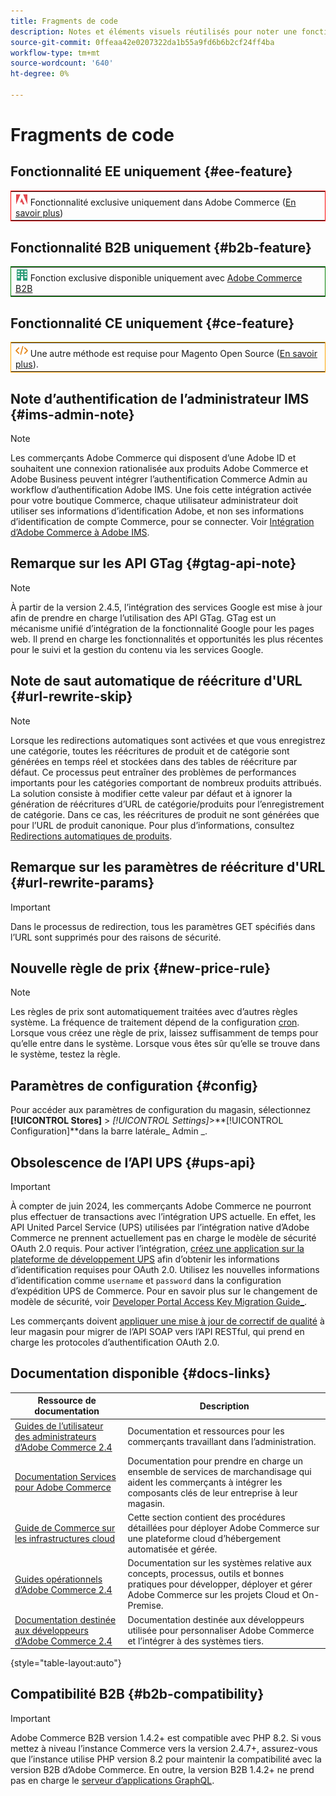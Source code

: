 ```yaml
---
title: Fragments de code
description: Notes et éléments visuels réutilisés pour noter une fonctionnalité ou une page s’appliquant à une édition spécifique
source-git-commit: 0ffeaa42e0207322da1b55a9fd6b6b2cf24ff4ba
workflow-type: tm+mt
source-wordcount: '640'
ht-degree: 0%

---
```


# Fragments de code

## Fonctionnalité EE uniquement {#ee-feature}

<table style="border:1px solid red">
<tr><td><img alt="Fonctionnalité Adobe Commerce" src="../assets/adobe-logo.svg" width="20" height="20" /> Fonctionnalité exclusive uniquement dans Adobe Commerce (<a href="https://experienceleague.adobe.com/docs/commerce-admin/user-guides/home.html#product-editions">En savoir plus</a>)</td></tr>
</table>

## Fonctionnalité B2B uniquement {#b2b-feature}

<table style="border:1px solid green">
<tr><td><img alt="Fonctionnalité B2B d’Adobe Commerce" src="../assets/b2b.svg" width="20" height="20" /> Fonction exclusive disponible uniquement avec <a href="https://experienceleague.adobe.com/docs/commerce-admin/b2b/introduction.html?lang=en">Adobe Commerce B2B</a></td></tr>
</table>

## Fonctionnalité CE uniquement {#ce-feature}

<table style="border:1px solid orange">
<tr><td><img alt="Fonctionnalité Magento Open Source" src="../assets/open-source.svg" width="20" height="20" /> Une autre méthode est requise pour Magento Open Source (<a href="https://experienceleague.adobe.com/docs/commerce-admin/user-guides/home.html#product-editions">En savoir plus</a>).</td></tr>
</table>

## Note d’authentification de l’administrateur IMS {#ims-admin-note}

>[!NOTE]
>
>Les commerçants Adobe Commerce qui disposent d’une Adobe ID et souhaitent une connexion rationalisée aux produits Adobe Commerce et Adobe Business peuvent intégrer l’authentification Commerce Admin au workflow d’authentification Adobe IMS. Une fois cette intégration activée pour votre boutique Commerce, chaque utilisateur administrateur doit utiliser ses informations d’identification Adobe, et non ses informations d’identification de compte Commerce, pour se connecter. Voir [ Intégration d’Adobe Commerce à Adobe IMS](/help/getting-started/adobe-ims-integration-overview.md).

## Remarque sur les API GTag {#gtag-api-note}

>[!NOTE]
>
>À partir de la version 2.4.5, l’intégration des services Google est mise à jour afin de prendre en charge l’utilisation des API GTag. GTag est un mécanisme unifié d’intégration de la fonctionnalité Google pour les pages web. Il prend en charge les fonctionnalités et opportunités les plus récentes pour le suivi et la gestion du contenu via les services Google.

## Note de saut automatique de réécriture d&#39;URL {#url-rewrite-skip}

>[!NOTE]
>
>Lorsque les redirections automatiques sont activées et que vous enregistrez une catégorie, toutes les réécritures de produit et de catégorie sont générées en temps réel et stockées dans des tables de réécriture par défaut. Ce processus peut entraîner des problèmes de performances importants pour les catégories comportant de nombreux produits attribués. La solution consiste à modifier cette valeur par défaut et à ignorer la génération de réécritures d’URL de catégorie/produits pour l’enregistrement de catégorie. Dans ce cas, les réécritures de produit ne sont générées que pour l’URL de produit canonique. Pour plus d’informations, consultez [Redirections automatiques de produits](/help/merchandising-promotions/url-redirect-product-automatic.md).

## Remarque sur les paramètres de réécriture d&#39;URL {#url-rewrite-params}

>[!IMPORTANT]
>
>Dans le processus de redirection, tous les paramètres GET spécifiés dans l’URL sont supprimés pour des raisons de sécurité.

## Nouvelle règle de prix {#new-price-rule}

>[!NOTE]
>
>Les règles de prix sont automatiquement traitées avec d’autres règles système. La fréquence de traitement dépend de la configuration [cron](https://experienceleague.adobe.com/docs/commerce-operations/configuration-guide/cli/configure-cron-jobs.html). Lorsque vous créez une règle de prix, laissez suffisamment de temps pour qu’elle entre dans le système. Lorsque vous êtes sûr qu’elle se trouve dans le système, testez la règle.

## Paramètres de configuration {#config}

Pour accéder aux paramètres de configuration du magasin, sélectionnez **[!UICONTROL Stores]** > _[!UICONTROL Settings]_>**[!UICONTROL Configuration]**dans la barre latérale_ Admin _.

## Obsolescence de l’API UPS {#ups-api}

>[!IMPORTANT]
>
>À compter de juin 2024, les commerçants Adobe Commerce ne pourront plus effectuer de transactions avec l’intégration UPS actuelle. En effet, les API United Parcel Service (UPS) utilisées par l’intégration native d’Adobe Commerce ne prennent actuellement pas en charge le modèle de sécurité OAuth 2.0 requis. Pour activer l’intégration, [créez une application sur la plateforme de développement UPS](https://developer.ups.com/get-started) afin d’obtenir les informations d’identification requises pour OAuth 2.0. Utilisez les nouvelles informations d’identification comme `username` et `password` dans la configuration d’expédition UPS de Commerce. Pour en savoir plus sur le changement de modèle de sécurité, voir [Developer Portal Access Key Migration Guide_](https://developer.ups.com/oauth-developer-guide). <br/>
>
>Les commerçants doivent [appliquer une mise à jour de correctif de qualité](https://experienceleague.adobe.com/docs/commerce-knowledge-base/kb/troubleshooting/known-issues-patches-attached/ups-shipping-method-integration-migration-from-soap-to-restful-api.html) à leur magasin pour migrer de l’API SOAP vers l’API RESTful, qui prend en charge les protocoles d’authentification OAuth 2.0.


## Documentation disponible {#docs-links}

| Ressource de documentation | Description |
|----------------------- | ----------- |
| [Guides de l’utilisateur des administrateurs d’Adobe Commerce 2.4](../landing/home.md) | Documentation et ressources pour les commerçants travaillant dans l’administration. |
| [Documentation Services pour Adobe Commerce](https://experienceleague.adobe.com/docs/commerce/user-guides/home.html) | Documentation pour prendre en charge un ensemble de services de marchandisage qui aident les commerçants à intégrer les composants clés de leur entreprise à leur magasin. |
| [Guide de Commerce sur les infrastructures cloud](https://experienceleague.adobe.com/docs/commerce-cloud-service/user-guide/overview.html) | Cette section contient des procédures détaillées pour déployer Adobe Commerce sur une plateforme cloud d’hébergement automatisée et gérée. |
| [Guides opérationnels d’Adobe Commerce 2.4](https://experienceleague.adobe.com/docs/commerce-operations/operational-guides/home.html) | Documentation sur les systèmes relative aux concepts, processus, outils et bonnes pratiques pour développer, déployer et gérer Adobe Commerce sur les projets Cloud et On-Premise. |
| [Documentation destinée aux développeurs d’Adobe Commerce 2.4](https://developer.adobe.com/commerce/docs) | Documentation destinée aux développeurs utilisée pour personnaliser Adobe Commerce et l’intégrer à des systèmes tiers. |

{style="table-layout:auto"}

## Compatibilité B2B {#b2b-compatibility}

>[!IMPORTANT]
>
>Adobe Commerce B2B version 1.4.2+ est compatible avec PHP 8.2. Si vous mettez à niveau l’instance Commerce vers la version 2.4.7+, assurez-vous que l’instance utilise PHP version 8.2 pour maintenir la compatibilité avec la version B2B d’Adobe Commerce. En outre, la version B2B 1.4.2+ ne prend pas en charge le [serveur d’applications GraphQL](https://experienceleague.adobe.com/en/docs/commerce-operations/performance-best-practices/concepts/application-server).
